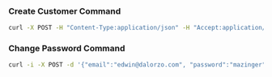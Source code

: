 ### Create Customer Command 

```bash
curl -X POST -H "Content-Type:application/json" -H "Accept:application/json" -d '{"email":"edwin@dalorzo.com", "firstName": "Edwin", "lastName": "Dalorzo"}' http://localhost:8080/customer/create-customer
```

### Change Password Command

```bash
curl -i -X POST -d '{"email":"edwin@dalorzo.com", "password":"mazinger"}' -H "Accept:application/json" -H "Content-Type:application/json" http://localhost:8080/customer/change-password
```


